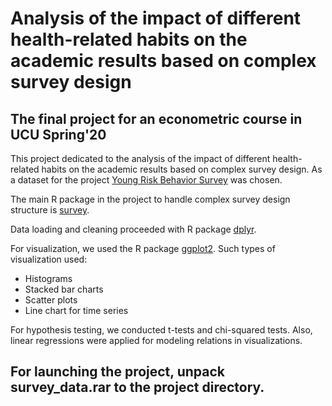 # Analysis of the impact of different health-related habits on the academic results based on complex survey design

## The final project for an econometric course in UCU Spring'20
This project dedicated to the analysis of the impact of different health-related habits on the academic results based on complex survey design.
As a dataset for the project [Young Risk Behavior Survey](https://www.cdc.gov/healthyyouth/data/yrbs/index.htm) was chosen.

The main R package in the project to handle complex survey design structure is [survey](https://cran.r-project.org/web/packages/survey/index.html).

Data loading and cleaning proceeded with R package [dplyr](https://cran.r-project.org/web/packages/dplyr/index.html).

For visualization, we used the R package [ggplot2](https://cran.r-project.org/web/packages/ggplot2/index.html).
Such types of visualization used:
* Histograms
* Stacked bar charts
* Scatter plots
* Line chart for time series

For hypothesis testing, we conducted t-tests and chi-squared tests.
Also, linear regressions were applied for modeling relations in visualizations. 

## For launching the project, unpack survey_data.rar to the project directory.
